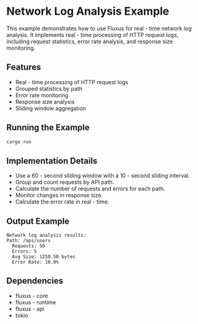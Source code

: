 
# Network Log Analysis Example

This example demonstrates how to use Fluxus for real - time network log analysis. It implements real - time processing of HTTP request logs, including request statistics, error rate analysis, and response size monitoring.

## Features

- Real - time processing of HTTP request logs
- Grouped statistics by path
- Error rate monitoring
- Response size analysis
- Sliding window aggregation

## Running the Example

```bash
cargo run
```

## Implementation Details

- Use a 60 - second sliding window with a 10 - second sliding interval.
- Group and count requests by API path.
- Calculate the number of requests and errors for each path.
- Monitor changes in response size.
- Calculate the error rate in real - time.

## Output Example

```
Network log analysis results:
Path: /api/users
  Requests: 50
  Errors: 5
  Avg Size: 1250.50 bytes
  Error Rate: 10.0%
```

## Dependencies

- fluxus - core
- fluxus - runtime
- fluxus - api
- tokio
